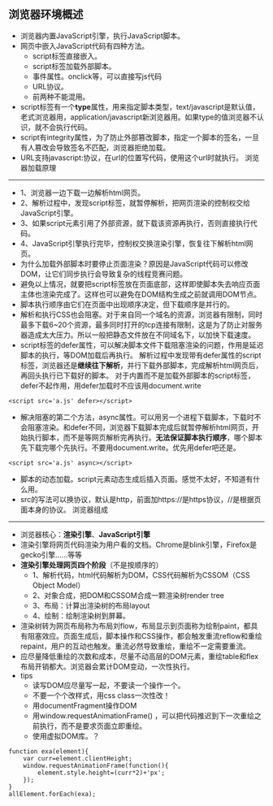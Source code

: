 浏览器环境概述
---
- 浏览器内置JavaScript引擎，执行JavaScript脚本。
- 网页中嵌入JavaScript代码有四种方法。
    - script标签直接嵌入。
    - script标签加载外部脚本。
    - 事件属性。onclick等，可以直接写js代码
    - URL协议。
    - 前两种不能混用。
- script标签有一个**type**属性，用来指定脚本类型，text/javascript是默认值，老式浏览器用，application/javascript新浏览器用。如果type的值浏览器不认识，就不会执行代码。
- script有integrity属性，为了防止外部篡改脚本，指定一个脚本的签名，一旦有人篡改会导致签名不匹配，浏览器拒绝加载。
- URL支持javascript:协议，在url的位置写代码，使用这个url时就执行。
浏览器加载原理
---
- 1、浏览器一边下载一边解析html网页。
- 2、解析过程中，发现script标签，就暂停解析，把网页渲染的控制权交给JavaScript引擎。
- 3、如果script元素引用了外部资源，就下载该资源再执行，否则直接执行代码。
- 4、JavaScript引擎执行完毕，控制权交换渲染引擎，恢复往下解析html网页。
- 为什么加载外部脚本时要停止页面渲染？原因是JavaScript代码可以修改DOM，让它们同步执行会导致复杂的线程竞赛问题。
- 避免以上情况，就要把script标签放在页面底部，这样即使脚本失去响应页面主体也渲染完成了。这样也可以避免在DOM结构生成之前就调用DOM节点。
- 脚本执行顺序由它们在页面中出现顺序决定，但下载顺序是并行的。
- 解析和执行CSS也会阻塞。对于来自同一个域名的资源，浏览器有限制，同时最多下载6~20个资源，最多同时打开的tcp连接有限制，这是为了防止对服务器造成太大压力。所以一般把静态文件放在不同域名下，以加快下载速度。
- script标签的defer属性，可以解决脚本文件下载阻塞渲染的问题，作用是延迟脚本的执行，等DOM加载后再执行。
解析过程中发现带有defer属性的script标签，浏览器还是**继续往下解析**，并行下载外部脚本，完成解析html网页后，再回头执行已下载好的脚本。
对于内置而不是加载外部脚本的script标签，defer不起作用，用defer加载时不应该用document.write
```
<script src='a.js' defer></script>
```

- 解决阻塞的第二个方法，async属性。可以用另一个进程下载脚本，下载时不会阻塞渲染。和defer不同，浏览器下载脚本完成后就暂停解析html网页，开始执行脚本，而不是等网页解析完再执行。**无法保证脚本执行顺序**，哪个脚本先下载完哪个先执行。不要用document.write。优先用defer吧还是。
```
<script src='a.js' async></script>
```
- 脚本的动态加载。script元素动态生成后插入页面。感觉不太好，不知道有什么用。
- src的写法可以换协议，默认是http，前面加https://是https协议，//是根据页面本身的协议。
浏览器组成
---
- 浏览器核心：**渲染引擎**、**JavaScript引擎**
- 渲染引擎将网页代码渲染为用户看的文档。Chrome是blink引擎，Firefox是gecko引擎……等等
- **渲染引擎处理网页四个阶段**（不是按顺序的）
    - 1、解析代码，html代码解析为DOM，CSS代码解析为CSSOM（CSS Object Model）
    - 2、对象合成，把DOM和CSSOM合成一颗渲染树render tree
    - 3、布局：计算出渲染树的布局layout
    - 4、绘制：绘制渲染树到屏幕。
- 渲染树转为网页布局称为布局刘flow，布局显示到页面称为绘制paint，都具有阻塞效应。页面生成后，脚本操作和CSS操作，都会触发重流reflow和重绘repaint，用户的互动也触发。重流必然导致重绘，重绘不一定需要重流。
- 应尽量降低重绘的次数和成本，尽量不动高层的DOM元素，重绘table和flex布局开销都大。浏览器会累计DOM变动，一次性执行。
- tips
    - 读写DOM应尽量写一起，不要读一个操作一个。
    - 不要一个个改样式，用css class一次性改！
    - 用documentFragment操作DOM
    - 用window.requestAnimationFrame() ，可以把代码推迟到下一次重绘之前执行，而不是要求页面立即重绘。
    - 使用虚拟DOM库。？
```
function exa(element){
    var curr=element.clientHeight;
    window.requestAnimationFrame(function(){
        element.style.height=(curr*2)+'px';
    });
}
allElement.forEach(exa);
```